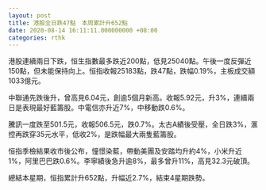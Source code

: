 ```yaml
---
layout: post
title: 港股全日跌47點　本周累計升652點
date: 2020-08-14 16:11:11.000000000 +08:00
categories: rthk
---
```


港股連續兩日下跌，恒生指數最多跌近200點，低見25040點。午後一度反彈近150點，但未能保持向上。恒指收報25183點，跌47點，跌幅0.19%，主板成交額1033億元。

中聯通先跌後升，曾高見6.04元，創逾5個月新高。收報5.92元，升3%，連續兩日是表現最好藍籌股。中電信亦升近7%，中移動跌0.6%。

騰訊一度跌至501.5元，收報506.5元，跌0.7%。太古A績後受壓，全日跌3%，滙控再跌穿35元水平，低收2%，是跌幅最大兩隻藍籌股。

恒指季檢結果收市後公布，憧憬染藍，帶動美團及安踏均升約4%，小米升近1%，阿里巴巴跌0.6%。李寧績後急升逾8%，最多曾升11%，高見32.3元破頂。

總結本星期，恒指累計升652點，升幅近2.7%，結束4星期跌勢。
